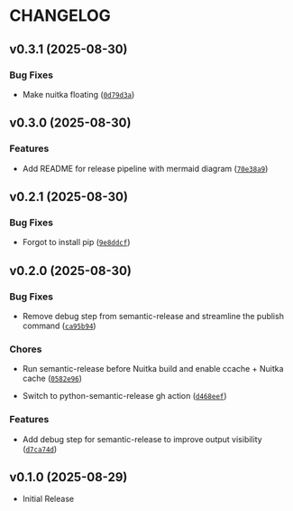 # CHANGELOG

<!-- version list -->

## v0.3.1 (2025-08-30)

### Bug Fixes

- Make nuitka floating
  ([`0d79d3a`](https://github.com/Paul1404/Sentinel/commit/0d79d3a5c269fb9e6d429bd62e85988145dfa0b1))


## v0.3.0 (2025-08-30)

### Features

- Add README for release pipeline with mermaid diagram
  ([`70e38a9`](https://github.com/Paul1404/Sentinel/commit/70e38a9e248c540da5584020e45f28409153626a))


## v0.2.1 (2025-08-30)

### Bug Fixes

- Forgot to install pip
  ([`9e8ddcf`](https://github.com/Paul1404/Sentinel/commit/9e8ddcf9416e65926c8c521c9cb0878537e7a294))


## v0.2.0 (2025-08-30)

### Bug Fixes

- Remove debug step from semantic-release and streamline the publish command
  ([`ca95b94`](https://github.com/Paul1404/Sentinel/commit/ca95b948a337979ff0a5ca651ed5fd4bc3452efd))

### Chores

- Run semantic-release before Nuitka build and enable ccache + Nuitka cache
  ([`0582e96`](https://github.com/Paul1404/Sentinel/commit/0582e962cfef60b0cf5e7359119eb0f94d19141e))

- Switch to python-semantic-release gh action
  ([`d468eef`](https://github.com/Paul1404/Sentinel/commit/d468eefe04fe98066e42bfff8a85f93e9baa1645))

### Features

- Add debug step for semantic-release to improve output visibility
  ([`d7ca74d`](https://github.com/Paul1404/Sentinel/commit/d7ca74d6ce97117042b8b4fec83068d229218d4c))


## v0.1.0 (2025-08-29)

- Initial Release
